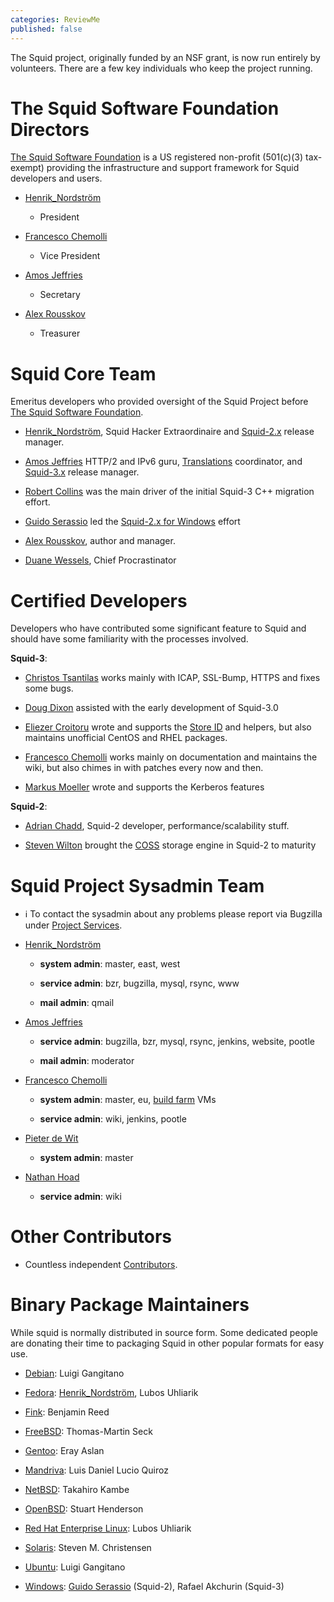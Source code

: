 ```yaml
---
categories: ReviewMe
published: false
---
```

The Squid project, originally funded by an NSF grant, is now run
entirely by volunteers. There are a few key individuals who keep the
project running.

# The Squid Software Foundation Directors

[The Squid Software Foundation](http://foundation.squid-cache.org/) is a
US registered non-profit (501(c)(3) tax-exempt) providing the
infrastructure and support framework for Squid developers and users.

  - [Henrik_Nordström](/Henrik_Nordstr%C3%B6m)
    - President

  - [Francesco
    Chemolli](/FrancescoChemolli)
    - Vice President

  - [Amos
    Jeffries](/AmosJeffries)
    - Secretary

  - [Alex
    Rousskov](/AlexRousskov)
    - Treasurer

# Squid Core Team

Emeritus developers who provided oversight of the Squid Project before
[The Squid Software Foundation](http://foundation.squid-cache.org/).

  - [Henrik_Nordström](/Henrik_Nordstr%C3%B6m),
    Squid Hacker Extraordinaire and
    [Squid-2.x](/RoadMap/Squid2)
    release manager.

  - [Amos
    Jeffries](/AmosJeffries)
    HTTP/2 and IPv6 guru,
    [Translations](/Translations)
    coordinator, and
    [Squid-3.x](/RoadMap/Squid3)
    release manager.

  - [Robert Collins](http://www.squid-cache.org/~robertc/) was the main
    driver of the initial Squid-3 C++ migration effort.

  - [Guido
    Serassio](/GuidoSerassio)
    led the [Squid-2.x for Windows](http://squid.acmeconsulting.it/)
    effort

  - [Alex
    Rousskov](/AlexRousskov),
    author and manager.

  - [Duane Wessels](http://wessels.squid-cache.org/), Chief
    Procrastinator

# Certified Developers

Developers who have contributed some significant feature to Squid and
should have some familiarity with the processes involved.

**Squid-3**:

  - [Christos
    Tsantilas](/ChristosTsantilas)
    works mainly with ICAP, SSL-Bump, HTTPS and fixes some bugs.

  - [Doug
    Dixon](/DougDixon)
    assisted with the early development of Squid-3.0

  - [Eliezer
    Croitoru](/EliezerCroitoru)
    wrote and supports the [Store
    ID](/Features/StoreID)
    and helpers, but also maintains unofficial CentOS and RHEL packages.

  - [Francesco
    Chemolli](/FrancescoChemolli)
    works mainly on documentation and maintains the wiki, but also
    chimes in with patches every now and then.

  - [Markus
    Moeller](/MarkusMoeller)
    wrote and supports the Kerberos features

**Squid-2**:

  - [Adrian Chadd](http://www.squid-cache.org/~adrian/), Squid-2
    developer, performance/scalability stuff.

  - [Steven
    Wilton](/StevenWilton)
    brought the
    [COSS](/Features/CyclicObjectStorageSystem)
    storage engine in Squid-2 to maturity

# Squid Project Sysadmin Team

  - :information_source:
    To contact the sysadmin about any problems please report via
    Bugzilla under [Project
    Services](http://bugs.squid-cache.org/enter_bug.cgi?product=Project%20Services).

  - [Henrik_Nordström](/Henrik_Nordstr%C3%B6m)
    
      - **system admin**: master, east, west
    
      - **service admin**: bzr, bugzilla, mysql, rsync, www
    
      - **mail admin**: qmail

  - [Amos
    Jeffries](/AmosJeffries)
    
      - **service admin**: bugzilla, bzr, mysql, rsync, jenkins,
        website, pootle
    
      - **mail admin**: moderator

  - [Francesco
    Chemolli](/FrancescoChemolli)
    
      - **system admin**: master, eu, [build
        farm](/BuildFarm)
        VMs
    
      - **service admin**: wiki, jenkins, pootle

  - [Pieter de
    Wit](/PieterDeWit)
    
      - **system admin**: master

  - [Nathan
    Hoad](/NathanHoad)
    
      - **service admin**: wiki

# Other Contributors

  - Countless independent
    [Contributors](https://raw.githubusercontent.com/squid-cache/squid/master/CONTRIBUTORS).

# Binary Package Maintainers

While squid is normally distributed in source form. Some dedicated
people are donating their time to packaging Squid in other popular
formats for easy use.

  - [Debian](/KnowledgeBase/Debian):
    Luigi Gangitano

  - [Fedora](/KnowledgeBase/Fedora):
    [Henrik_Nordström](/Henrik_Nordstr%C3%B6m),
    Lubos Uhliarik

  - [Fink](/KnowledgeBase/Fink):
    Benjamin Reed

  - [FreeBSD](/KnowledgeBase/FreeBSD):
    Thomas-Martin Seck

  - [Gentoo](/KnowledgeBase/Gentoo):
    Eray Aslan

  - [Mandriva](/KnowledgeBase/Mandriva):
    Luis Daniel Lucio Quiroz

  - [NetBSD](/KnowledgeBase/NetBSD):
    Takahiro Kambe

  - [OpenBSD](/KnowledgeBase/OpenBsd):
    Stuart Henderson

  - [Red Hat Enterprise
    Linux](/KnowledgeBase/RedHat):
    Lubos Uhliarik

  - [Solaris](/KnowledgeBase/Solaris):
    Steven M. Christensen

  - [Ubuntu](/KnowledgeBase/Ubuntu):
    Luigi Gangitano

  - [Windows](/KnowledgeBase/Windows):
    [Guido
    Serassio](/GuidoSerassio)
    (Squid-2), Rafael Akchurin (Squid-3)
